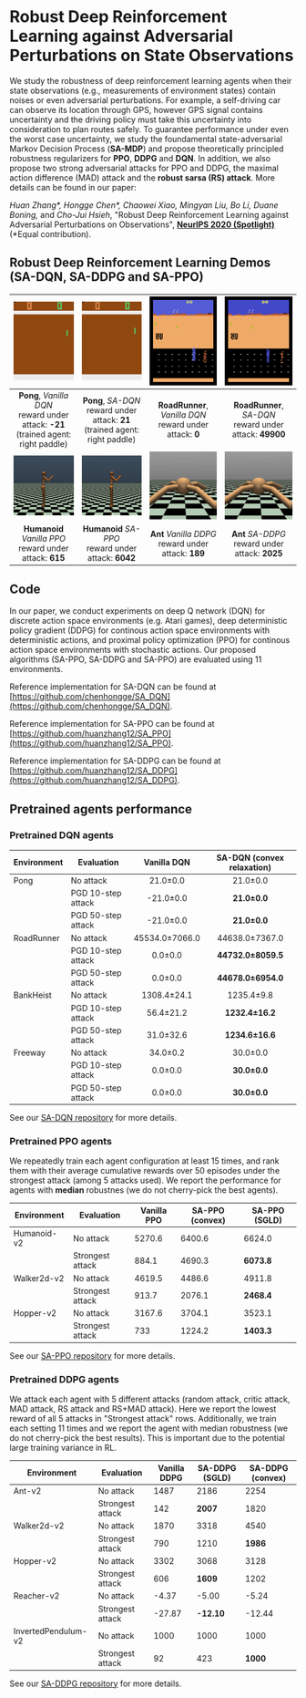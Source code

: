 # Robust Deep Reinforcement Learning against Adversarial Perturbations on State Observations

We study the robustness of deep reinforcement learning agents when their state
observations (e.g., measurements of environment states) contain noises or even
adversarial perturbations.  For example, a self-driving car can observe its
location through GPS, however GPS signal contains uncertainty and the driving
policy must take this uncertainty into consideration to plan routes safely.  To
guarantee performance under even the worst case uncertainty, we study the
foundamental state-adversarial Markov Decision Process (**SA-MDP**) and propose
theoretically principled robustness regularizers for **PPO**, **DDPG** and
**DQN**. In addition, we also propose two strong adversarial attacks for PPO
and DDPG, the maximal action difference (MAD) attack and the **robust sarsa
(RS) attack**. More details can be found in our paper:

*Huan Zhang\*, Hongge Chen\*, Chaowei Xiao, Mingyan Liu, Bo Li, Duane Boning,*
and *Cho-Jui Hsieh*, "Robust Deep Reinforcement Learning against Adversarial
Perturbations on Observations", [**NeurIPS 2020
(Spotlight)**](https://proceedings.neurips.cc/paper/2020/file/f0eb6568ea114ba6e293f903c34d7488-Paper.pdf)
(\*Equal contribution).  

## Robust Deep Reinforcement Learning Demos (SA-DQN, SA-DDPG and SA-PPO)

| ![Pong-attack-natural.gif](/assets/Pong-attack-natural.gif) | ![Pong-attack-natural.gif](/assets/Pong-attack-convex.gif) | ![RoadRunner-attack-natural.gif](/assets/RoadRunner-attack-natural.gif) | ![RoadRunner-attack-natural.gif](/assets/RoadRunner-attack-convex.gif) | 
|:--:| :--:| :--:| :--:| 
| **Pong**, *Vanilla DQN* <br> reward under attack: **-21** <br> (trained agent: right paddle) | **Pong**, *SA-DQN* <br> reward under attack: **21** <br> (trained agent: right paddle) |**RoadRunner**, *Vanilla DQN* <br> reward under attack: **0** |**RoadRunner**, *SA-DQN* <br> reward under attack: **49900** |
| ![humanoid_vanilla_ppo_attack_615.gif](/assets/humanoid_vanilla_ppo_attack_615.gif) | ![humanoid_sappo_attack_6042.gif](/assets/humanoid_sappo_attack_6042.gif) | ![ant_vanilla_ddpg_attack_189.gif](/assets/ant_vanilla_ddpg_attack_189.gif) | ![ant_saddpg_attack_2025.gif](/assets/ant_saddpg_attack_2025.gif) |
| **Humanoid** *Vanilla PPO* <br> reward under attack: **615** | **Humanoid** *SA-PPO* <br> reward under attack: **6042** | **Ant** *Vanilla DDPG* <br> reward under attack: **189**  | **Ant** *SA-DDPG* <br> reward under attack: **2025** |

## Code 

In our paper, we conduct experiments on deep Q network (DQN) for discrete
action space environments (e.g. Atari games), deep deterministic policy
gradient (DDPG) for continous action space environments with deterministic
actions, and proximal policy optimization (PPO) for continous action space
environments with stochastic actions.  Our proposed algorithms (SA-PPO, SA-DDPG
and SA-PPO) are evaluated using 11 environments.

Reference implementation for SA-DQN can be found at [https://github.com/chenhongge/SA_DQN](https://github.com/chenhongge/SA_DQN).

Reference implementation for SA-PPO can be found at [https://github.com/huanzhang12/SA_PPO](https://github.com/huanzhang12/SA_PPO).

Reference implementation for SA-DDPG can be found at [https://github.com/huanzhang12/SA_DDPG](https://github.com/huanzhang12/SA_DDPG).

## Pretrained agents performance

### Pretrained DQN agents 

| Environment | Evaluation         | Vanilla DQN | SA-DQN (convex relaxation) |
|-------------|--------------------|:-----------:|:--------------------------:|
| Pong        | No attack          |   21.0±0.0  |         21.0±0.0           |
|             | PGD 10-step attack |  -21.0±0.0  |       **21.0±0.0**         |
|             | PGD 50-step attack |  -21.0±0.0  |       **21.0±0.0**         |
| RoadRunner  | No attack          |  45534.0±7066.0  |   44638.0±7367.0      |
|             | PGD 10-step attack |   0.0±0.0   |     **44732.0±8059.5**     |
|             | PGD 50-step attack |   0.0±0.0   |     **44678.0±6954.0**     |
| BankHeist   | No attack          |  1308.4±24.1|      1235.4±9.8            |
|             | PGD 10-step attack |   56.4±21.2 |       **1232.4±16.2**      | 
|             | PGD 50-step attack |   31.0±32.6 |       **1234.6±16.6**      |
| Freeway     | No attack          |   34.0±0.2  |         30.0±0.0           |
|             | PGD 10-step attack |   0.0±0.0   |        **30.0±0.0**        |
|             | PGD 50-step attack |   0.0±0.0   |        **30.0±0.0**        |

See our [SA-DQN repository](https://github.com/chenhongge/SA_DQN) for more details.

### Pretrained PPO agents 

We repeatedly train each agent configuration at least 15 times, and rank them
with their average cumulative rewards over 50 episodes under the strongest
attack (among 5 attacks used). We report the performance for agents with
**median** robustnes (we do not cherry-pick the best agents).

| Environment | Evaluation                                 | Vanilla PPO | SA-PPO (convex) | SA-PPO (SGLD) |
|-------------|--------------------------------------------|-------------|-----------------|---------------|
| Humanoid-v2 | No attack                                  |   5270.6    |     6400.6      |     6624.0    |
|             | Strongest attack                           |   884.1     |     4690.3      |    **6073.8** |
| Walker2d-v2 | No attack                                  |   4619.5    |     4486.6      |    4911.8     |
|             | Strongest attack                           |   913.7     |     2076.1      |    **2468.4** |
| Hopper-v2   | No attack                                  |   3167.6    |     3704.1      |    3523.1     |
|             | Strongest attack                           |   733       |     1224.2      |    **1403.3** |

See our [SA-PPO repository](https://github.com/huanzhang12/SA_PPO) for more details.

### Pretrained DDPG agents

We attack each agent with 5 different attacks (random attack, critic attack,
MAD attack, RS attack and RS+MAD attack). Here we report the lowest reward of
all 5 attacks in "Strongest attack" rows. Additionally, we train each setting
11 times and we report the agent with median robustness (we do not cherry-pick
the best results). This is important due to the potential large training
variance in RL.


| Environment         | Evaluation       | Vanilla DDPG | SA-DDPG (SGLD) | SA-DDPG (convex) |
|---------------------|------------------|--------------|----------------|-----------------------------|
| Ant-v2              | No attack        | 1487         | 2186           | 2254                        |
|                     | Strongest attack | 142          | **2007**       | 1820                        |
| Walker2d-v2         | No attack        | 1870         | 3318           | 4540                        |
|                     | Strongest attack | 790          | 1210           | **1986**                    |
| Hopper-v2           | No attack        | 3302         | 3068           | 3128                        |
|                     | Strongest attack | 606          | **1609**       | 1202                        |
| Reacher-v2          | No attack        | -4.37        | -5.00          | -5.24                       |
|                     | Strongest attack | -27.87       | **-12.10**     | -12.44                      |
| InvertedPendulum-v2 | No attack        | 1000         | 1000           | 1000                        |
|                     | Strongest attack | 92           | 423            | **1000**                    |

See our [SA-DDPG repository](https://github.com/huanzhang12/SA_DDPG) for more details.

